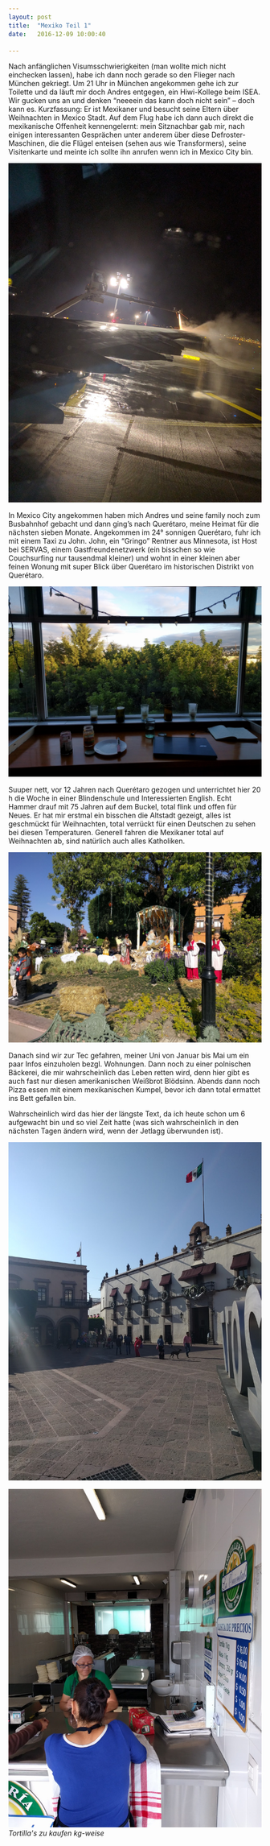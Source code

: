 ```yaml
---
layout: post
title:  "Mexiko Teil 1"
date:   2016-12-09 10:00:40

---
```


Nach anfänglichen Visumsschwierigkeiten (man wollte mich nicht einchecken lassen), habe ich dann noch gerade so den Flieger nach München gekriegt. Um 21 Uhr in München angekommen gehe ich zur Toilette und da läuft mir doch Andres entgegen, ein Hiwi-Kollege beim ISEA. Wir gucken uns an und denken “neeeein das kann doch nicht sein” – doch kann es. Kurzfassung: Er ist Mexikaner und besucht seine Eltern über Weihnachten in Mexico Stadt.
Auf dem Flug habe ich dann auch direkt die mexikanische Offenheit kennengelernt: mein Sitznachbar gab mir, nach einigen interessanten Gesprächen unter anderem über diese Defroster-Maschinen, die die Flügel enteisen  (sehen aus wie Transformers), seine Visitenkarte und meinte ich sollte ihn anrufen wenn ich in Mexico City bin.

![Enteiser-Flugzeug](/assets/img/content/Mexico-2016-12-09/IMG_20161208_224445.jpg)

In Mexico City angekommen haben mich Andres und seine family noch zum Busbahnhof gebacht und dann ging’s nach Querétaro, meine Heimat für die nächsten sieben Monate.
Angekommen im 24° sonnigen Querétaro, fuhr ich mit einem Taxi zu John. John, ein “Gringo” Rentner aus Minnesota, ist Host bei SERVAS, einem Gastfreundenetzwerk (ein bisschen so wie Couchsurfing nur tausendmal kleiner) und wohnt in einer kleinen aber feinen Wonung mit super Blick über Querétaro im historischen Distrikt von Querétaro. 

![Blick aus Fenster](/assets/img/content/Mexico-2016-12-09/IMG_20161210_074202.jpg)

Suuper nett, vor 12 Jahren nach Querétaro gezogen und unterrichtet hier 20 h die Woche in einer Blindenschule und Interessierten English. Echt Hammer drauf mit 75 Jahren auf dem Buckel, total flink und offen für Neues.
Er hat mir erstmal ein bisschen die Altstadt gezeigt, alles ist geschmückt für Weihnachten, total verrückt für einen Deutschen zu sehen bei diesen Temperaturen. Generell fahren die Mexikaner total auf Weihnachten ab, sind natürlich auch alles Katholiken.

![Park mit Krippe](/assets/img/content/Mexico-2016-12-09/IMG_20161209_151730.jpg)

Danach sind wir zur Tec gefahren, meiner Uni von Januar bis Mai um ein paar Infos einzuholen bezgl. Wohnungen. Dann noch zu einer polnischen Bäckerei, die mir wahrscheinlich das Leben retten wird, denn hier gibt es auch fast nur diesen amerikanischen Weißbrot Blödsinn.
Abends dann noch Pizza essen mit einem mexikanischen Kumpel, bevor ich dann total ermattet ins Bett gefallen bin.

Wahrscheinlich wird das hier der längste Text, da ich heute schon um 6 aufgewacht bin und so viel Zeit hatte (was sich wahrscheinlich in den nächsten Tagen ändern wird, wenn der Jetlagg überwunden ist). 

![Innenstadt](/assets/img/content/Mexico-2016-12-09/IMG_20161209_153723.jpg)

![Tortilla Manufaktur](/assets/img/content/Mexico-2016-12-09/IMG_20161209_101526.jpg)
*Tortilla's zu kaufen kg-weise*